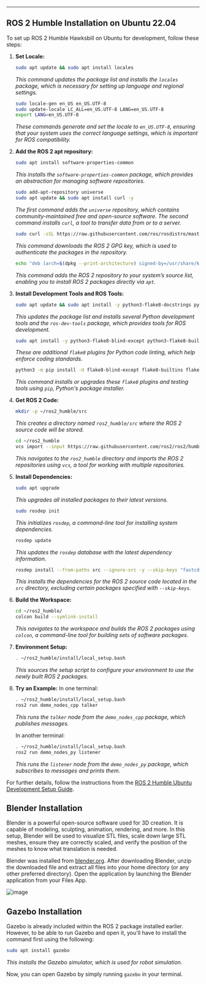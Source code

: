 ---
## ROS 2 Humble Installation on Ubuntu 22.04

To set up ROS 2 Humble Hawksbill on Ubuntu for development, follow these steps:

1. **Set Locale:**
   ```bash
   sudo apt update && sudo apt install locales
   ```
   *This command updates the package list and installs the `locales` package, which is necessary for setting up language and regional settings.*

   ```bash
   sudo locale-gen en_US en_US.UTF-8
   sudo update-locale LC_ALL=en_US.UTF-8 LANG=en_US.UTF-8
   export LANG=en_US.UTF-8
   ```
   *These commands generate and set the locale to `en_US.UTF-8`, ensuring that your system uses the correct language settings, which is important for ROS compatibility.*

2. **Add the ROS 2 apt repository:**
   ```bash
   sudo apt install software-properties-common
   ```
   *This installs the `software-properties-common` package, which provides an abstraction for managing software repositories.*

   ```bash
   sudo add-apt-repository universe
   sudo apt update && sudo apt install curl -y
   ```
   *The first command adds the `universe` repository, which contains community-maintained free and open-source software. The second command installs `curl`, a tool to transfer data from or to a server.*

   ```bash
   sudo curl -sSL https://raw.githubusercontent.com/ros/rosdistro/master/ros.key -o /usr/share/keyrings/ros-archive-keyring.gpg
   ```
   *This command downloads the ROS 2 GPG key, which is used to authenticate the packages in the repository.*

   ```bash
   echo "deb [arch=$(dpkg --print-architecture) signed-by=/usr/share/keyrings/ros-archive-keyring.gpg] http://packages.ros.org/ros2/ubuntu $(. /etc/os-release && echo $UBUNTU_CODENAME) main" | sudo tee /etc/apt/sources.list.d/ros2.list > /dev/null
   ```
   *This command adds the ROS 2 repository to your system’s source list, enabling you to install ROS 2 packages directly via `apt`.*

3. **Install Development Tools and ROS Tools:**
   ```bash
   sudo apt update && sudo apt install -y python3-flake8-docstrings python3-pip python3-pytest-cov ros-dev-tools
   ```
   *This updates the package list and installs several Python development tools and the `ros-dev-tools` package, which provides tools for ROS development.*

   ```bash
   sudo apt install -y python3-flake8-blind-except python3-flake8-builtins python3-flake8-class-newline python3-flake8-comprehensions python3-flake8-deprecated python3-flake8-import-order python3-flake8-quotes python3-pytest-repeat python3-pytest-rerunfailures
   ```
   *These are additional `flake8` plugins for Python code linting, which help enforce coding standards.*

   ```bash
   python3 -m pip install -U flake8-blind-except flake8-builtins flake8-class-newline flake8-comprehensions flake8-deprecated flake8-import-order flake8-quotes "pytest>=5.3" pytest-repeat pytest-rerunfailures
   ```
   *This command installs or upgrades these `flake8` plugins and testing tools using `pip`, Python's package installer.*

4. **Get ROS 2 Code:**
   ```bash
   mkdir -p ~/ros2_humble/src
   ```
   *This creates a directory named `ros2_humble/src` where the ROS 2 source code will be stored.*

   ```bash
   cd ~/ros2_humble
   vcs import --input https://raw.githubusercontent.com/ros2/ros2/humble/ros2.repos src
   ```
   *This navigates to the `ros2_humble` directory and imports the ROS 2 repositories using `vcs`, a tool for working with multiple repositories.*

5. **Install Dependencies:**
   ```bash
   sudo apt upgrade
   ```
   *This upgrades all installed packages to their latest versions.*

   ```bash
   sudo rosdep init
   ```
   *This initializes `rosdep`, a command-line tool for installing system dependencies.*

   ```bash
   rosdep update
   ```
   *This updates the `rosdep` database with the latest dependency information.*

   ```bash
   rosdep install --from-paths src --ignore-src -y --skip-keys "fastcdr rti-connext-dds-6.0.1 urdfdom_headers"
   ```
   *This installs the dependencies for the ROS 2 source code located in the `src` directory, excluding certain packages specified with `--skip-keys`.*

6. **Build the Workspace:**
   ```bash
   cd ~/ros2_humble/
   colcon build --symlink-install
   ```
   *This navigates to the workspace and builds the ROS 2 packages using `colcon`, a command-line tool for building sets of software packages.*

7. **Environment Setup:**
   ```bash
   . ~/ros2_humble/install/local_setup.bash
   ```
   *This sources the setup script to configure your environment to use the newly built ROS 2 packages.*

8. **Try an Example:**
   In one terminal:
   ```bash
   . ~/ros2_humble/install/local_setup.bash
   ros2 run demo_nodes_cpp talker
   ```
   *This runs the `talker` node from the `demo_nodes_cpp` package, which publishes messages.*

   In another terminal:
   ```bash
   . ~/ros2_humble/install/local_setup.bash
   ros2 run demo_nodes_py listener
   ```
   *This runs the `listener` node from the `demo_nodes_py` package, which subscribes to messages and prints them.*

For further details, follow the instructions from the [ROS 2 Humble Ubuntu Development Setup Guide](https://docs.ros.org/en/humble/Installation/Alternatives/Ubuntu-Development-Setup.html).

## Blender Installation
Blender is a powerful open-source software used for 3D creation. It is capable of modeling, sculpting, animation, rendering, and more. In this setup, Blender will be used to visualize STL files, scale down large STL meshes, ensure they are correctly scaled, and verify the position of the meshes to know what translation is needed.

Blender was installed from [blender.org](https://www.blender.org/download/). After downloading Blender, unzip the downloaded file and extract all files into your home directory (or any other preferred directory). Open the application by launching the Blender application from your Files App.

![image](https://github.com/user-attachments/assets/801d5318-43b7-4238-838f-78603bf0d1dc)

## Gazebo Installation
Gazebo is already included within the ROS 2 package installed earlier. However, to be able to run Gazebo and open it, you'll have to install the command first using the following:
```bash
sudo apt install gazebo
```
*This installs the Gazebo simulator, which is used for robot simulation.*

Now, you can open Gazebo by simply running `gazebo` in your terminal.
